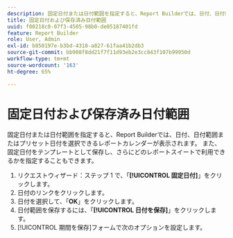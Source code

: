 ```yaml
---
description: 固定日付または日付範囲を指定すると、Report Builderでは、日付、日付範囲またはプリセット日付を選択できるレポートカレンダーが表示されます。 また、固定日付をテンプレートとして保存し、さらにどのレポートスイートで利用できるかを指定することもできます。
title: 固定日付および保存済み日付範囲
uuid: f00218c0-07f3-4505-98b0-de05187401fd
feature: Report Builder
role: User, Admin
exl-id: b850197e-b3bd-4318-a827-61faa41b2db3
source-git-commit: bb908f8dd21f7f11d93eb2e3cc843f107b99950d
workflow-type: tm+mt
source-wordcount: '163'
ht-degree: 65%

---
```


# 固定日付および保存済み日付範囲

固定日付または日付範囲を指定すると、Report Builderでは、日付、日付範囲またはプリセット日付を選択できるレポートカレンダーが表示されます。 また、固定日付をテンプレートとして保存し、さらにどのレポートスイートで利用できるかを指定することもできます。

1. リクエストウィザード：ステップ 1 で、「**[!UICONTROL 固定日付]**」をクリックします。
1. 日付のリンクをクリックします。
1. 日付を選択して、「**OK**」をクリックします。
1. 日付範囲を保存するには、「**[!UICONTROL 日付を保存]**」をクリックします。
1. [!UICONTROL 期間を保存]フォームで次のオプションを設定します。
